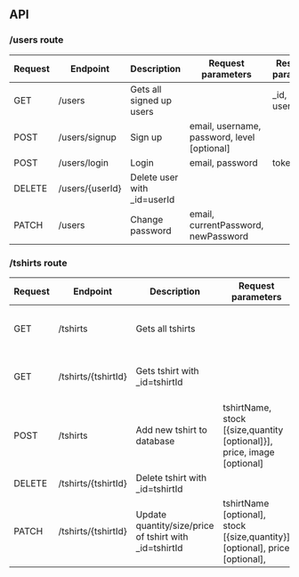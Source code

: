 ## API

### /users route

| Request | Endpoint        | Description                 | Request parameters                          | Response parameters  |
|---------|-----------------|-----------------------------|---------------------------------------------|----------------------|
| GET     | /users          | Gets all signed up users    |                                             | _id, email, username |
| POST    | /users/signup   | Sign up                     | email, username, password, level [optional] |                      |
| POST    | /users/login    | Login                       | email, password                             | token                |
| DELETE  | /users/{userId} | Delete user with _id=userId |                                             |                      |
| PATCH   | /users          | Change password             | email, currentPassword, newPassword         |                      |



  
### /tshirts route

| Request | Endpoint            | Description                                            | Request parameters                                                            | Response parameters                                    |
|---------|---------------------|--------------------------------------------------------|-------------------------------------------------------------------------------|--------------------------------------------------------|
| GET     | /tshirts            | Gets all tshirts                                       |                                                                               | _id, tshirtName, price, stock [{size,quantity}], image |
| GET     | /tshirts/{tshirtId} | Gets tshirt with _id=tshirtId                          |                                                                               | _id, tshirtName, price, stock [{size,quantity}], image |
| POST    | /tshirts            | Add new tshirt to database                             | tshirtName, stock [{size,quantity [optional]}], price, image [optional]       | _id, tshirtName, stock [{size,quantity}], price, image |
| DELETE  | /tshirts/{tshirtId} | Delete tshirt with _id=tshirtId                        |                                                                               |                                                        |
| PATCH   | /tshirts/{tshirtId} | Update quantity/size/price of tshirt with _id=tshirtId | tshirtName [optional], stock [{size,quantity}] [optional], price [optional],  |                                                        |
